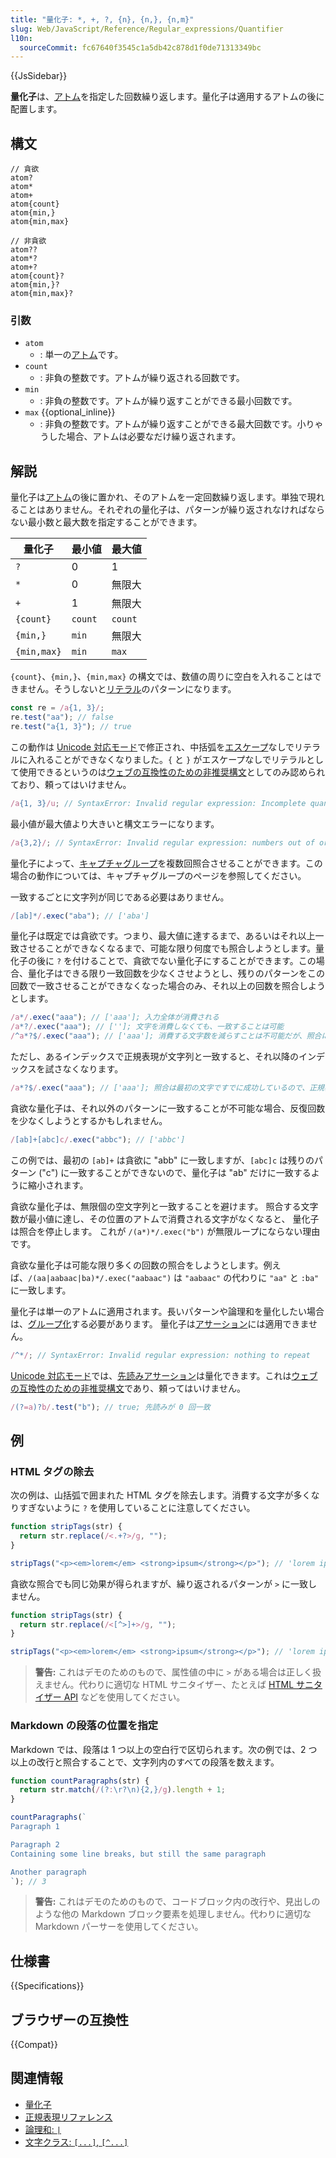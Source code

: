 ```yaml
---
title: "量化子: *, +, ?, {n}, {n,}, {n,m}"
slug: Web/JavaScript/Reference/Regular_expressions/Quantifier
l10n:
  sourceCommit: fc67640f3545c1a5db42c878d1f0de71313349bc
---
```


{{JsSidebar}}

**量化子**は、[アトム](/ja/docs/Web/JavaScript/Reference/Regular_expressions#アトム)を指定した回数繰り返します。量化子は適用するアトムの後に配置します。

## 構文

```regex
// 貪欲
atom?
atom*
atom+
atom{count}
atom{min,}
atom{min,max}

// 非貪欲
atom??
atom*?
atom+?
atom{count}?
atom{min,}?
atom{min,max}?
```

### 引数

- `atom`
  - : 単一の[アトム](/ja/docs/Web/JavaScript/Reference/Regular_expressions#アトム)です。
- `count`
  - : 非負の整数です。アトムが繰り返される回数です。
- `min`
  - : 非負の整数です。アトムが繰り返すことができる最小回数です。
- `max` {{optional_inline}}
  - : 非負の整数です。アトムが繰り返すことができる最大回数です。小りゃうした場合、アトムは必要なだけ繰り返されます。

## 解説

量化子は[アトム](/ja/docs/Web/JavaScript/Reference/Regular_expressions#アトム)の後に置かれ、そのアトムを一定回数繰り返します。単独で現れることはありません。それぞれの量化子は、パターンが繰り返されなければならない最小数と最大数を指定することができます。

| 量化子  | 最小値 | 最大値  |
| ----------- | ------- | -------- |
| `?`         | 0       | 1        |
| `*`         | 0       | 無限大 |
| `+`         | 1       | 無限大 |
| `{count}`   | `count` | `count`  |
| `{min,}`    | `min`   | 無限大 |
| `{min,max}` | `min`   | `max`    |

`{count}`、`{min,}`、`{min,max}` の構文では、数値の周りに空白を入れることはできません。そうしないと[リテラル](/ja/docs/Web/JavaScript/Reference/Regular_expressions/Literal_character)のパターンになります。

```js example-bad
const re = /a{1, 3}/;
re.test("aa"); // false
re.test("a{1, 3}"); // true
```

この動作は [Unicode 対応モード](/ja/docs/Web/JavaScript/Reference/Global_Objects/RegExp/unicode#unicode_対応モード)で修正され、中括弧を[エスケープ](/ja/docs/Web/JavaScript/Reference/Regular_expressions/Character_escape)なしでリテラルに入れることができなくなりました。`{` と `}` がエスケープなしでリテラルとして使用できるというのは[ウェブの互換性のための非推奨構文](/ja/docs/Web/JavaScript/Reference/Deprecated_and_obsolete_features#regexp)としてのみ認められており、頼ってはいけません。

```js
/a{1, 3}/u; // SyntaxError: Invalid regular expression: Incomplete quantifier
```

最小値が最大値より大きいと構文エラーになります。

```js
/a{3,2}/; // SyntaxError: Invalid regular expression: numbers out of order in {} quantifier
```

量化子によって、[キャプチャグループ](/ja/docs/Web/JavaScript/Reference/Regular_expressions/Capturing_group)を複数回照合させることができます。この場合の動作については、キャプチャグループのページを参照してください。

一致するごとに文字列が同じである必要はありません。

```js
/[ab]*/.exec("aba"); // ['aba']
```

量化子は既定では貪欲です。つまり、最大値に達するまで、あるいはそれ以上一致させることができなくなるまで、可能な限り何度でも照合しようとします。量化子の後に `?` を付けることで、貪欲でない量化子にすることができます。この場合、量化子はできる限り一致回数を少なくさせようとし、残りのパターンをこの回数で一致させることができなくなった場合のみ、それ以上の回数を照合しようとします。

```js
/a*/.exec("aaa"); // ['aaa']; 入力全体が消費される
/a*?/.exec("aaa"); // ['']; 文字を消費しなくても、一致することは可能
/^a*?$/.exec("aaa"); // ['aaa']; 消費する文字数を減らすことは不可能だが、照合には成功する
```

ただし、あるインデックスで正規表現が文字列と一致すると、それ以降のインデックスを試さなくなります。

```js
/a*?$/.exec("aaa"); // ['aaa']; 照合は最初の文字ですでに成功しているので、正規表現は 2 文字目で照合を開始しようとしません。
```

貪欲な量化子は、それ以外のパターンに一致することが不可能な場合、反復回数を少なくしようとするかもしれません。

```js
/[ab]+[abc]c/.exec("abbc"); // ['abbc']
```

この例では、最初の `[ab]+` は貪欲に "abb" に一致しますが、`[abc]c` は残りのパターン ("c") に一致することができないので、量化子は "ab" だけに一致するように縮小されます。

貪欲な量化子は、無限個の空文字列と一致することを避けます。 照合する文字数が最小値に達し、その位置のアトムで消費される文字がなくなると、 量化子は照合を停止します。 これが `/(a*)*/.exec("b")` が無限ループにならない理由です。

貪欲な量化子は可能な限り多くの回数の照合をしようとします。例えば、`/(aa|aabaac|ba)*/.exec("aabaac")` は `"aabaac"` の代わりに `"aa"` と `:ba"` に一致します。

量化子は単一のアトムに適用されます。長いパターンや論理和を量化したい場合は、[グループ化](/ja/docs/Web/JavaScript/Reference/Regular_expressions/Non-capturing_group)する必要があります。 量化子は[アサーション](/ja/docs/Web/JavaScript/Reference/Regular_expressions#アサーション)には適用できません。

```js
/^*/; // SyntaxError: Invalid regular expression: nothing to repeat
```

[Unicode 対応モード](/ja/docs/Web/JavaScript/Reference/Global_Objects/RegExp/unicode#unicode_対応モード)では、[先読みアサーション](/ja/docs/Web/JavaScript/Reference/Regular_expressions/Lookahead_assertion)は量化できます。これは[ウェブの互換性のための非推奨構文](/ja/docs/Web/JavaScript/Reference/Deprecated_and_obsolete_features#regexp)であり、頼ってはいけません。

```js
/(?=a)?b/.test("b"); // true; 先読みが 0 回一致
```

## 例

### HTML タグの除去

次の例は、山括弧で囲まれた HTML タグを除去します。消費する文字が多くなりすぎないように `?` を使用していることに注意してください。

```js
function stripTags(str) {
  return str.replace(/<.+?>/g, "");
}

stripTags("<p><em>lorem</em> <strong>ipsum</strong></p>"); // 'lorem ipsum'
```

貪欲な照合でも同じ効果が得られますが、繰り返されるパターンが `>` に一致しません。

```js
function stripTags(str) {
  return str.replace(/<[^>]+>/g, "");
}

stripTags("<p><em>lorem</em> <strong>ipsum</strong></p>"); // 'lorem ipsum'
```

> **警告:** これはデモのためのもので、属性値の中に `>` がある場合は正しく扱えません。代わりに適切な HTML サニタイザー、たとえば [HTML サニタイザー API](/ja/docs/Web/API/HTML_Sanitizer_API) などを使用してください。

### Markdown の段落の位置を指定

Markdown では、段落は 1 つ以上の空白行で区切られます。次の例では、2 つ以上の改行と照合することで、文字列内のすべての段落を数えます。

```js
function countParagraphs(str) {
  return str.match(/(?:\r?\n){2,}/g).length + 1;
}

countParagraphs(`
Paragraph 1

Paragraph 2
Containing some line breaks, but still the same paragraph

Another paragraph
`); // 3
```

> **警告:** これはデモのためのもので、コードブロック内の改行や、見出しのような他の Markdown ブロック要素を処理しません。代わりに適切な Markdown パーサーを使用してください。

## 仕様書

{{Specifications}}

## ブラウザーの互換性

{{Compat}}

## 関連情報

- [量化子](/ja/docs/Web/JavaScript/Guide/Regular_expressions/Quantifiers)
- [正規表現リファレンス](/ja/docs/Web/JavaScript/Reference/Regular_expressions)
- [論理和: `|`](/ja/docs/Web/JavaScript/Reference/Regular_expressions/Disjunction)
- [文字クラス: `[...]`, `[^...]`](/ja/docs/Web/JavaScript/Reference/Regular_expressions/Character_class)
